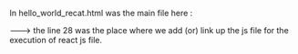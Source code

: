 In hello_world_recat.html was the main file here :
<script src="./nested html structure in react.js"></script> ---> the line 28 was the place where we add (or) link up the js file for the execution of react js file.

 
